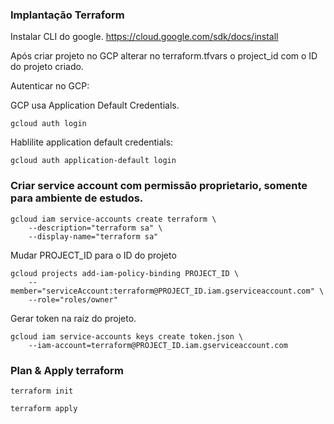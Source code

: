 ### Implantação Terraform
Instalar CLI do google.
https://cloud.google.com/sdk/docs/install

Após criar projeto no GCP alterar no terraform.tfvars o project_id com o ID do projeto criado.

Autenticar no GCP:

GCP usa Application Default Credentials.
```
gcloud auth login
```

Hablilite application default credentials:
```
gcloud auth application-default login
```

### Criar service account com permissão proprietario, somente para ambiente de estudos.
```
gcloud iam service-accounts create terraform \
    --description="terraform sa" \
    --display-name="terraform sa"
```

Mudar PROJECT_ID para o ID do projeto
```
gcloud projects add-iam-policy-binding PROJECT_ID \
    --member="serviceAccount:terraform@PROJECT_ID.iam.gserviceaccount.com" \
    --role="roles/owner"
```

Gerar token na raiz do projeto. 
```
gcloud iam service-accounts keys create token.json \
    --iam-account=terraform@PROJECT_ID.iam.gserviceaccount.com
```

### Plan & Apply terraform

```
terraform init
```

```
terraform apply
```

